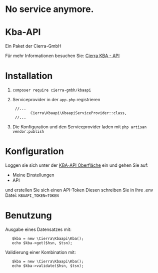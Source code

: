 # No service anymore.

# Kba-API

Ein Paket der Cierra-GmbH

Für mehr Informationen besuchen Sie:
[Cierra KBA - API](https://kba.cierra.eu/)

# Installation
1. `composer require cierra-gmbh/kbaapi`
2. Serviceprovider in der `app.php` registrieren
      
    ```
     //...
            Cierra\Kbaapi\KbaapiServiceProvider::class,
     //...
     ```
3. Die Konfiguration und den Serviceprovider laden mit `php artisan vendor:publish`

 
 # Konfiguration
 Loggen sie sich unter der [KBA-API Oberfläche](https://kba.cierra.eu/login) ein und gehen Sie auf:
 - Meine Einstellungen
 - API
 
 und erstellen Sie sich einen API-Token
 Diesen schreiben Sie in Ihre .env Datei:
 `KBAAPI_TOKEN=TOKEN`
 
 # Benutzung
 Ausgabe eines Datensatzes mit:
 ```
    $kba = new \Cierra\Kbaapi\Kba();
    echo $kba->get($hsn, $tsn);
```
 Validierung einer Kombination mit:
 ```
    $kba = new \Cierra\Kbaapi\Kba();
    echo $kba->validate($hsn, $tsn);
```
 
